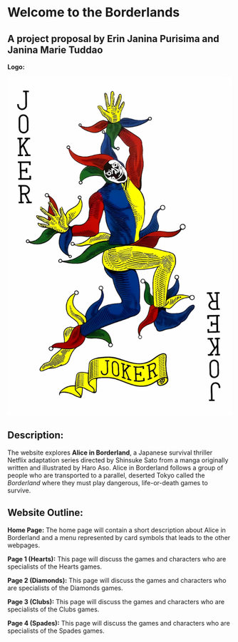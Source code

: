 # Welcome to the Borderlands
## A project proposal by Erin Janina Purisima and Janina Marie Tuddao

**Logo:**

![Joker Card Logo](Joker_29.png)

## Description:
The website explores **Alice in Borderland**, a Japanese survival thriller Netflix adaptation series directed by Shinsuke Sato from a manga originally written and illustrated by Haro Aso. Alice in Borderland follows a group of people who are transported to a parallel, deserted Tokyo called the *Borderland* where they must play dangerous, life-or-death games to survive.

## Website Outline:
**Home Page:** The home page will contain a short description about Alice in Borderland and a menu represented by card symbols that leads to the other webpages.

**Page 1 (Hearts):** This page will discuss the games and characters who are specialists of the Hearts games.

**Page 2 (Diamonds):** This page will discuss the games and characters who are specialists of the Diamonds games.

**Page 3 (Clubs):** This page will discuss the games and characters who are specialists of the Clubs games.

**Page 4 (Spades):** This page will discuss the games and characters who are specialists of the Spades games.
